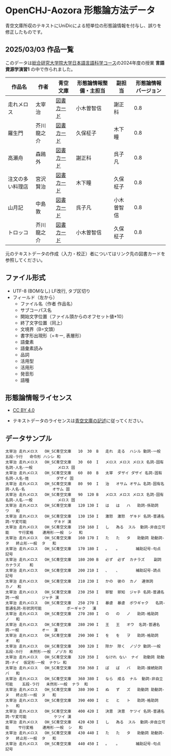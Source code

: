 # OpenCHJ-Aozora 形態論方法データ
青空文庫所収のテキストにUniDicによる短単位の形態論情報を付与し、誤りを修正したものです。

## 2025/03/03 作品一覧
このデータは[総合研究大学院大学日本語言語科学コース](https://www.soken.ac.jp/prog/jls/)の2024年度の授業 **言語資源学演習1** の中で作られました。

| 作品名 | 作者 | 青空文庫 | 形態論情報整備・主担当 | 副担当 | 形態論情報バージョン |
|--------|------|--------------------|------------------|------|------------------|
| 走れメロス | 太宰治 | [図書カード](https://www.aozora.gr.jp/cards/000035/card1567.html) | 小木曽智信 | 謝正科 | 0.8 |
| 羅生門 | 芥川龍之介 | [図書カード](https://www.aozora.gr.jp/cards/000879/card127.html) | 久保柾子 | 木下瞳 | 0.8 |
| 高瀬舟 | 森鴎外 | [図書カード](https://www.aozora.gr.jp/cards/000129/card691.html) | 謝正科 | 呉子凡 | 0.8 |
| 注文の多い料理店 | 宮沢賢治 | [図書カード](https://www.aozora.gr.jp/cards/000081/card43754.html) | 木下瞳 | 久保柾子 | 0.8 |
| 山月記 | 中島敦 | [図書カード](https://www.aozora.gr.jp/cards/000119/card624.html) | 呉子凡 | 小木曽智信 | 0.8 |
| トロッコ | 芥川龍之介 | [図書カード](https://www.aozora.gr.jp/cards/000879/card43016.html) | 小木曽智信 | 久保柾子 | 0.8 |

元のテキストデータの作成（入力・校正）者についてはリンク先の図書カードを参照してください。

## ファイル形式
- UTF-8 (BOMなし) LF改行, タブ区切り
- フィールド（左から）
  - ファイル名（作者 作品名）
  - サブコーパス名
  - 開始文字位置（ファイル頭からのオフセット値*10）
  - 終了文字位置（同上）
  - 文境界（B=文頭）
  - 書字形出現形（=キー, 表層形）
  - 語彙素
  - 語彙素読み
  - 品詞
  - 活用型
  - 活用形
  - 発音形
  - 語種

## 形態論情報ライセンス
- [CC BY 4.0](https://creativecommons.org/licenses/by/4.0/)

- テキストデータのライセンスは[青空文庫の記述](https://www.aozora.gr.jp/guide/kijyunn.html)に従ってください。

## データサンプル
```
太宰治 走れメロス	OH_SC青空文庫	10	30	B	走れ	走る	ハシル	動詞-一般	五段-ラ行	命令形	ハシレ	和
太宰治 走れメロス	OH_SC青空文庫	30	60	I	メロス	メロス	メロス	名詞-固有名詞-人名-一般			メロス	固
太宰治 走れメロス	OH_SC青空文庫	60	80	B	太宰	ダザイ	ダザイ	名詞-固有名詞-人名-姓			ダザイ	固
太宰治 走れメロス	OH_SC青空文庫	80	90	I	治	オサム	オサム	名詞-固有名詞-人名-名			オサム	固
太宰治 走れメロス	OH_SC青空文庫	90	120	B	メロス	メロス	メロス	名詞-固有名詞-人名-一般			メロス	固
太宰治 走れメロス	OH_SC青空文庫	120	130	I	は	は	ハ	助詞-係助詞			ワ	和
太宰治 走れメロス	OH_SC青空文庫	130	150	I	激怒	激怒	ゲキド	名詞-普通名詞-サ変可能			ゲキド	漢
太宰治 走れメロス	OH_SC青空文庫	150	160	I	し	為る	スル	動詞-非自立可能	サ行変格	連用形-一般	シ	和
太宰治 走れメロス	OH_SC青空文庫	160	170	I	た	た	タ	助動詞	助動詞-タ	終止形-一般	タ	和
太宰治 走れメロス	OH_SC青空文庫	170	180	I	。	。		補助記号-句点				記号
太宰治 走れメロス	OH_SC青空文庫	180	200	B	必ず	必ず	カナラズ	副詞			カナラズ	和
太宰治 走れメロス	OH_SC青空文庫	200	210	I	、	、		補助記号-読点				記号
太宰治 走れメロス	OH_SC青空文庫	210	230	I	かの	彼の	カノ	連体詞			カノ	和
太宰治 走れメロス	OH_SC青空文庫	230	250	I	邪智	邪知	ジャチ	名詞-普通名詞-一般			ジャチ	漢
太宰治 走れメロス	OH_SC青空文庫	250	270	I	暴虐	暴虐	ボウギャク	名詞-普通名詞-形状詞可能			ボーギャク	漢
太宰治 走れメロス	OH_SC青空文庫	270	280	I	の	の	ノ	助詞-格助詞			ノ	和
太宰治 走れメロス	OH_SC青空文庫	280	290	I	王	王	オウ	名詞-普通名詞-一般			オー	漢
太宰治 走れメロス	OH_SC青空文庫	290	300	I	を	を	ヲ	助詞-格助詞			オ	和
太宰治 走れメロス	OH_SC青空文庫	300	320	I	除か	除く	ノゾク	動詞-一般	五段-カ行	未然形-一般	ノゾカ	和
太宰治 走れメロス	OH_SC青空文庫	320	350	I	なけれ	ない	ナイ	助動詞	助動詞-ナイ	仮定形-一般	ナケレ	和
太宰治 走れメロス	OH_SC青空文庫	350	360	I	ば	ば	バ	助詞-接続助詞			バ	和
太宰治 走れメロス	OH_SC青空文庫	360	380	I	なら	成る	ナル	動詞-非自立可能	五段-ラ行	未然形-一般	ナラ	和
太宰治 走れメロス	OH_SC青空文庫	380	390	I	ぬ	ず	ズ	助動詞	助動詞-ヌ	終止形-一般	ヌ	和
太宰治 走れメロス	OH_SC青空文庫	390	400	I	と	と	ト	助詞-格助詞			ト	和
太宰治 走れメロス	OH_SC青空文庫	400	420	I	決意	決意	ケツイ	名詞-普通名詞-サ変可能			ケツイ	漢
太宰治 走れメロス	OH_SC青空文庫	420	430	I	し	為る	スル	動詞-非自立可能	サ行変格	連用形-一般	シ	和
太宰治 走れメロス	OH_SC青空文庫	430	440	I	た	た	タ	助動詞	助動詞-タ	終止形-一般	タ	和
太宰治 走れメロス	OH_SC青空文庫	440	450	I	。	。		補助記号-句点				記号
```
